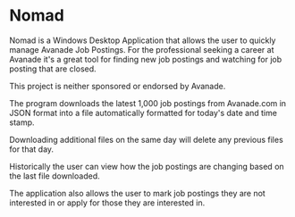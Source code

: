 # Nomad

Nomad is a Windows Desktop Application that allows the user to quickly manage Avanade Job Postings. For the professional seeking a career at Avanade it's a great tool for finding new job postings and watching for job posting that are closed. 

This project is neither sponsored or endorsed by Avanade.

The program downloads the latest 1,000 job postings from Avanade.com in JSON format into a file automatically formatted for today's date and time stamp.

Downloading additional files on the same day will delete any previous files for that day.

Historically the user can view how the job postings are changing based on the last file downloaded.

The application also allows the user to mark job postings they are not interested in or apply for those they are interested in.


 

